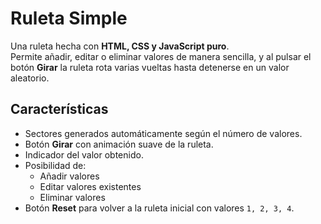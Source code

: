 # Ruleta Simple

Una ruleta hecha con **HTML, CSS y JavaScript puro**.  
Permite añadir, editar o eliminar valores de manera sencilla, y al pulsar el botón **Girar** la ruleta rota varias vueltas hasta detenerse en un valor aleatorio.

## Características
- Sectores generados automáticamente según el número de valores.
- Botón **Girar** con animación suave de la ruleta.
- Indicador del valor obtenido.
- Posibilidad de:
  - Añadir valores
  - Editar valores existentes
  - Eliminar valores
- Botón **Reset** para volver a la ruleta inicial con valores `1, 2, 3, 4`.
